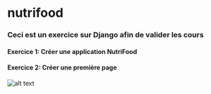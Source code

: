 # nutrifood

### Ceci est un exercice sur Django afin de valider les cours

#### Exercice 1: Créer une application NutriFood
#### Exercice 2: Créer une première page
![alt text](https://github.com/jntf/[butrifood]/quests_pict/main/quest_2.png?raw=true)